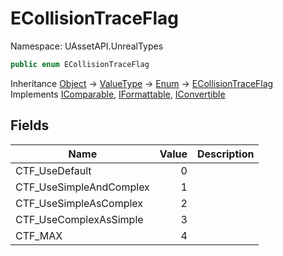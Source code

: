 # ECollisionTraceFlag

Namespace: UAssetAPI.UnrealTypes

```csharp
public enum ECollisionTraceFlag
```

Inheritance [Object](https://docs.microsoft.com/en-us/dotnet/api/system.object) → [ValueType](https://docs.microsoft.com/en-us/dotnet/api/system.valuetype) → [Enum](https://docs.microsoft.com/en-us/dotnet/api/system.enum) → [ECollisionTraceFlag](./uassetapi.unrealtypes.ecollisiontraceflag.md)<br>
Implements [IComparable](https://docs.microsoft.com/en-us/dotnet/api/system.icomparable), [IFormattable](https://docs.microsoft.com/en-us/dotnet/api/system.iformattable), [IConvertible](https://docs.microsoft.com/en-us/dotnet/api/system.iconvertible)

## Fields

| Name | Value | Description |
| --- | --: | --- |
| CTF_UseDefault | 0 |  |
| CTF_UseSimpleAndComplex | 1 |  |
| CTF_UseSimpleAsComplex | 2 |  |
| CTF_UseComplexAsSimple | 3 |  |
| CTF_MAX | 4 |  |
